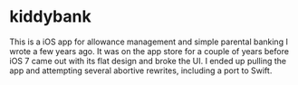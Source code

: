 # kiddybank

This is a iOS app for allowance management and simple parental banking I wrote a few years ago. It was on the app store for a
couple of years before iOS 7 came out with its flat design and broke the UI. I ended up pulling the app and attempting several
abortive rewrites, including a port to Swift.
